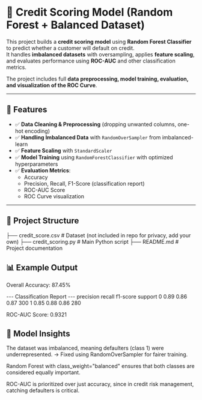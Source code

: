 # 🏦 Credit Scoring Model (Random Forest + Balanced Dataset)

This project builds a **credit scoring model** using **Random Forest Classifier** to predict whether a customer will default on credit.  
It handles **imbalanced datasets** with oversampling, applies **feature scaling**, and evaluates performance using **ROC-AUC** and other classification metrics.  

The project includes full **data preprocessing, model training, evaluation, and visualization of the ROC Curve**.  

---

## 🚀 Features

- ✅ **Data Cleaning & Preprocessing** (dropping unwanted columns, one-hot encoding)  
- ✅ **Handling Imbalanced Data** with `RandomOverSampler` from imbalanced-learn  
- ✅ **Feature Scaling** with `StandardScaler`  
- ✅ **Model Training** using `RandomForestClassifier` with optimized hyperparameters  
- ✅ **Evaluation Metrics**:  
  - Accuracy  
  - Precision, Recall, F1-Score (classification report)  
  - ROC-AUC Score  
  - ROC Curve visualization  

---

## 📂 Project Structure

├── credit_score.csv # Dataset (not included in repo for privacy, add your own)
├── credit_scoring.py # Main Python script
├── README.md # Project documentation

## 📊 Example Output

Overall Accuracy: 87.45%

--- Classification Report ---
              precision    recall  f1-score   support
           0       0.89      0.86      0.87       300
           1       0.85      0.88      0.86       280

ROC-AUC Score: 0.9321

## 🧠 Model Insights

The dataset was imbalanced, meaning defaulters (class 1) were underrepresented.
→ Fixed using RandomOverSampler for fairer training.

Random Forest with class_weight="balanced" ensures that both classes are considered equally important.

ROC-AUC is prioritized over just accuracy, since in credit risk management, catching defaulters is critical.
